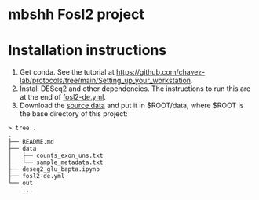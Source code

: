 # mbshh Fosl2 project

# Installation instructions
1. Get conda. See the tutorial at https://github.com/chavez-lab/protocols/tree/main/Setting_up_your_workstation.
2. Install DESeq2 and other dependencies. The instructions to run this are at the end of [fosl2-de.yml](fosl2-de.yml).
3. Download the [source data](https://1drv.ms/f/c/a836ccc14c371f14/Et_l2PKv3LpNqKWNUd4ne80Bp7_OHk7-akbvq773RUL4tA?e=nA3e52) and put it in $ROOT/data, where $ROOT is the base directory of this project:
```
> tree .
.
├── README.md
├── data
│   ├── counts_exon_uns.txt
│   └── sample_metadata.txt
├── deseq2_glu_bapta.ipynb
├── fosl2-de.yml
└── out
    ...
```
